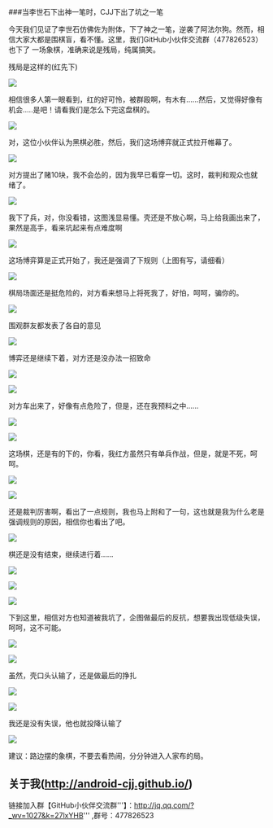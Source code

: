 ###当李世石下出神一笔时，CJJ下出了坑之一笔

今天我们见证了李世石仿佛佐为附体，下了神之一笔，逆袭了阿法尔狗。然而，相信大家大都是围棋盲，看不懂。这里，我们GitHub小伙伴交流群（477826523）也下了
一场象棋，准确来说是残局，纯属搞笑。

残局是这样的(红先下)

![](http://ww3.sinaimg.cn/mw690/7ef01fcagw1f1vawfgxs5j20c80duaat.jpg)

相信很多人第一眼看到，红的好可怜，被群殴啊，有木有......然后，又觉得好像有机会.....是吧！请看我们是怎么下完这盘棋的。

![](http://ww3.sinaimg.cn/mw690/7ef01fcagw1f1vapfrp0pj20k00zkadv.jpg)

对，这位小伙伴认为黑棋必胜，然后，我们这场博弈就正式拉开帷幕了。

![](http://ww4.sinaimg.cn/mw690/7ef01fcagw1f1vaphezrkj20k00zkdj8.jpg)

对方提出了赌10块，我不会怂的，因为我早已看穿一切。这时，裁判和观众也就绪了。

![](http://ww4.sinaimg.cn/mw690/7ef01fcagw1f1vapjdb3ij20k00zk42c.jpg)

我下了兵，对，你没看错，这图浅显易懂。壳还是不放心啊，马上给我画出来了，果然是高手，看来坑起来有点难度啊

![](http://ww3.sinaimg.cn/mw690/7ef01fcagw1f1vapkj4m8j20k00zkdk5.jpg)

这场博弈算是正式开始了，我还是强调了下规则（上图有写，请细看）

![](http://ww3.sinaimg.cn/mw690/7ef01fcagw1f1vapldm7aj20k00zkq6s.jpg)

棋局场面还是挺危险的，对方看来想马上将死我了，好怕，呵呵，骗你的。

![](http://ww3.sinaimg.cn/mw690/7ef01fcagw1f1vapmj7zgj20k00zkadu.jpg)

围观群友都发表了各自的意见

![](http://ww3.sinaimg.cn/mw690/7ef01fcagw1f1vapmy3zkj20k00zkq6v.jpg)

博弈还是继续下着，对方还是没办法一招致命

![](http://ww1.sinaimg.cn/mw690/7ef01fcagw1f1vapnyc82j20k00zk77q.jpg)

![](http://ww4.sinaimg.cn/mw690/7ef01fcagw1f1vapozumfj20k00zkjv6.jpg)

对方车出来了，好像有点危险了，但是，还在我预料之中......

![](http://ww2.sinaimg.cn/mw690/7ef01fcagw1f1vappsgtdj20k00zkq6k.jpg)

![](http://ww2.sinaimg.cn/mw690/7ef01fcagw1f1vapqr9y8j20k00zktct.jpg)

这场棋，还是有的下的，你看，我红方虽然只有单兵作战，但是，就是不死，呵呵。

![](http://ww4.sinaimg.cn/mw690/7ef01fcagw1f1vaprr7bij20k00zkn0z.jpg)

![](http://ww3.sinaimg.cn/mw690/7ef01fcagw1f1vapsp29aj20k00zkadw.jpg)

还是裁判厉害啊，看出了一点规则，我也马上附和了一句，这也就是我为什么老是强调规则的原因，相信你也看出了吧。

![](http://ww3.sinaimg.cn/mw690/7ef01fcagw1f1vaptb6e9j20k00zkwii.jpg)

棋还是没有结束，继续进行着......

![](http://ww3.sinaimg.cn/mw690/7ef01fcagw1f1vaptb6e9j20k00zkwii.jpg)

![](http://ww1.sinaimg.cn/mw690/7ef01fcagw1f1vapuirx0j20k00zkjuy.jpg)

![](http://ww3.sinaimg.cn/mw690/7ef01fcagw1f1vapv70utj20k00zk784.jpg)

下到这里，相信对方也知道被我坑了，企图做最后的反抗，想要我出现低级失误，呵呵，这不可能。

![](http://ww4.sinaimg.cn/mw690/7ef01fcagw1f1vapwai5nj20k00zkwig.jpg)

![](http://ww1.sinaimg.cn/mw690/7ef01fcagw1f1vapx76koj20k00zkadi.jpg)

虽然，壳口头认输了，还是做最后的挣扎

![](http://ww3.sinaimg.cn/mw690/7ef01fcagw1f1vapz35ctj20k00zk0wu.jpg)

![](http://ww1.sinaimg.cn/mw690/7ef01fcagw1f1vapzouqfj20k00zkdiw.jpg)

我还是没有失误，他也就投降认输了

![](http://ww1.sinaimg.cn/mw690/7ef01fcagw1f1vaq0ppb9j20k00zkq6p.jpg)

建议：路边摆的象棋，不要去看热闹，分分钟进入人家布的局。


关于我(http://android-cjj.github.io/)
---------------------------

链接加入群【GitHub小伙伴交流群'''】：http://jq.qq.com/?_wv=1027&k=27lxYHB''' ,群号：477826523










